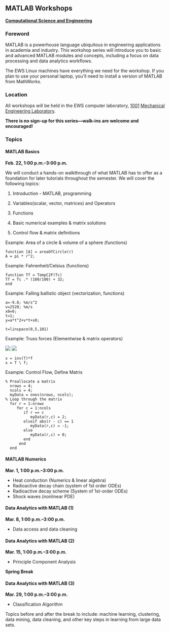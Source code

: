 ## MATLAB Workshops
**[Computational Science and Engineering](http://cse.illinois.edu/)**

### Foreword

MATLAB is a powerhouse language ubiquitous in engineering applications in academia and industry.  This workshop series will introduce you to basic and advanced MATLAB modules and concepts, including a focus on data processing and data analytics workflows.

The EWS Linux machines have everything we need for the workshop.  If you plan to use your personal laptop, you'll need to install a version of MATLAB from MathWorks.


### Location

All workshops will be held in the EWS computer laboratory, [1001](http://ada.fs.illinois.edu/0029Plan1.html) [Mechanical Engineering Laboratory](http://ada.fs.illinois.edu/0029.html).

**There is no sign-up for this series—walk-ins are welcome and encouraged!**


### Topics

#### MATLAB Basics

**Feb. 22, 1:00 p.m.–3:00 p.m.**

We will conduct a hands-on walkthrough of what MATLAB has to offer as a foundation for later tutorials throughout the semester. We will cover the following topics:

1. Introduction - MATLAB, programming

2. Variables(scalar, vector, matrices) and Operators

3. Functions

4. Basic numerical examples & matrix solutions

5. Control flow & matrix definitions

Example: Area of a circle & volume of a sphere (functions)
    
    function [A] = areaOfCircle(r)
    A = pi * r^2;

Example: Fahrenheit/Celsius (functions) 


    function Tf = TempC2F(Tc)
    Tf = Tc .* (180/100) + 32;
    end

Example: Falling ballistic object (vectorization, functions) 
    
    a=-9.8; %m/s^2
    v=2520; %m/s
    x0=0;
    t=1;
    y=a*t^2+v*t+x0;
     
    t=linspace(0,5,101) 
     
Example: Truss forces (Elementwise & matrix operators)

![](https://raw.github.com/uiuc-cse/matlab-fa13/master/lessons/truss.png)
![](https://raw.githubusercontent.com/uiuc-cse/matlab-fa14/gh-pages/lessons/img/truss-matrix.png)

    x = inv(T)*f
    x = T \ f;

Example: Control Flow, Define Matrix
    
    % Preallocate a matrix
      nrows = 4;
      ncols = 4;
      myData = ones(nrows, ncols);
    % Loop through the matrix
      for r = 1:nrows
         for c = 1:ncols
            if r == c
               myData(r,c) = 2;
            elseif abs(r - c) == 1
               myData(r,c) = -1;
            else
               myData(r,c) = 0;
            end
          end      
      end

#### MATLAB Numerics

**Mar. 1, 1:00 p.m.–3:00 p.m.**

   -  Heat conduction (Numerics & linear algebra) 
   -  Radioactive decay chain (system of 1st order ODEs)
   -  Radioactive decay scheme (System of 1st-order ODEs) 
   -  Shock waves (nonlinear PDE) 

#### Data Analytics with MATLAB (1)
**Mar. 8, 1:00 p.m.–3:00 p.m.**

   - Data access and data cleaning

#### Data Analytics with MATLAB (2)
**Mar. 15, 1:00 p.m.–3:00 p.m.**

   - Principle Component Analysis

**Spring Break**


#### Data Analytics with MATLAB (3)
**Mar. 29, 1:00 p.m.–3:00 p.m.**
    
   - Classification Algorithm


Topics before and after the break to include:  machine learning, clustering, data mining, data cleaning, and other key steps in learning from large data sets.
